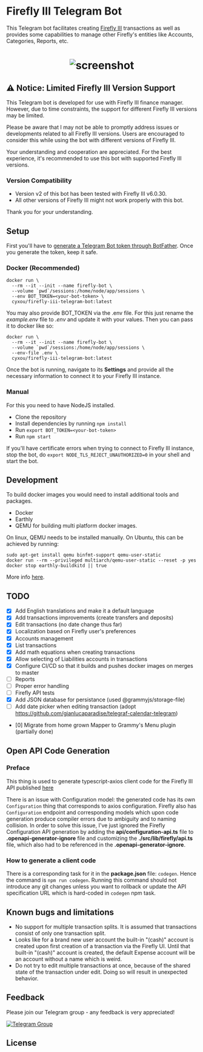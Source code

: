 # Firefly III Telegram Bot
This Telegram bot facilitates creating [Firefly III](https://www.firefly-iii.org/) transactions 
as well as provides some capabilities to manage other Firefly's entities like
Accounts, Categories, Reports, etc.

<h1 align="center"><img src="https://github.com/cyxou/firefly-iii-telegram-bot/blob/master/assets/bot-v2.jpeg?raw=true" alt="screenshot" align="center"/></h1>

## ⚠ Notice: Limited Firefly III Version Support

This Telegram bot is developed for use with Firefly III finance manager.
However, due to time constraints, the support for different Firefly III versions
may be limited.

Please be aware that I may not be able to promptly address issues or developments
related to all Firefly III versions. Users are encouraged to consider this while
using the bot with different versions of Firefly III.

Your understanding and cooperation are appreciated. For the best experience,
it's recommended to use this bot with supported Firefly III versions.

### Version Compatibility

- Version v2 of this bot has been tested with Firefly III v6.0.30.
- All other versions of Firefly III might not work properly with this bot.

Thank you for your understanding.


## Setup
First you'll have to [generate a Telegram Bot token through BotFather](https://core.telegram.org/bots/tutorial#obtain-your-bot-token). Once you generate the token, keep it safe.

### Docker (Recommended)

```shell
docker run \
  --rm --it --init --name firefly-bot \
  --volume `pwd`/sessions:/home/node/app/sessions \
  --env BOT_TOKEN=<your-bot-token> \
  cyxou/firefly-iii-telegram-bot:latest
```

You may also provide BOT_TOKEN via the .env file. For this just rename the
_example.env_ file to _.env_ and update it with your values. Then you can pass it
to docker like so:  
```shell
docker run \
  --rm --it --init --name firefly-bot \
  --volume `pwd`/sessions:/home/node/app/sessions \
  --env-file .env \
  cyxou/firefly-iii-telegram-bot:latest
```

Once the bot is running, navigate to its **Settings** and provide all the
necessary information to connect it to your Firefly III instance.


### Manual

For this you need to have NodeJS installed.

 - Clone the repository
 - Install dependencies by running `npm install`
 - Run `export BOT_TOKEN=<your-bot-token>`
 - Run `npm start`

If you'll have certificate errors when trying to connect to Firefly III instance,
stop the bot, do `export NODE_TLS_REJECT_UNAUTHORIZED=0` in your shell and start the
bot.

## Development

To build docker images you would need to install additional tools and packages.
 - Docker
 - Earthly
 - QEMU for building multi platform docker images.

On linux, QEMU needs to be installed manually. On Ubuntu, this can be achieved by running:
```shell
sudo apt-get install qemu binfmt-support qemu-user-static
docker run --rm --privileged multiarch/qemu-user-static --reset -p yes
docker stop earthly-buildkitd || true
```
More info [here](https://docs.earthly.dev/docs/guides/multi-platform).


## TODO
- [x] Add English translations and make it a default language
- [x] Add transactions improvements (create transfers and deposits)
- [x] Edit transactions (no date change thus far)
- [x] Localization based on Firefly user's preferences
- [x] Accounts management
- [x] List transactions
- [x] Add math equations when creating transactions
- [x] Allow selecting of Liabilities accounts in transactions
- [x] Configure CI/CD so that it builds and pushes docker images on merges to master
- [ ] Reports
- [ ] Proper error handling
- [ ] Firefly API tests
- [x] Add JSON database for persistance (used @grammyjs/storage-file)
- [ ] Add date picker when editing transaction (adopt https://github.com/gianlucaparadise/telegraf-calendar-telegram)
- [0] Migrate from home grown Mapper to Grammy's Menu plugin (partially done)

## Open API Code Generation

### Preface

This thing is used to generate typescript-axios client code for the Firefly III API
published [here](https://api-docs.firefly-iii.org)

There is an issue with Configuration model: the generated code has its own
`Configuration` thing that corresponds to axios configuration. Firefly also has
`Configuration` endpoint and corresponding models which upon code generation produce
compiler errors due to ambiguity and to naming collision.
In order to solve this issue, I've just ignored the Firefly Configuration API
generation by adding the __api/configuration-api.ts__ file to
__.openapi-generator-ignore__ file and customizing the __./src/lib/firefly/api.ts__
file, which also had to be referenced in the __.openapi-generator-ignore__.

### How to generate a client code

There is a corresponding task for it in the __package.json__ file: `codegen`.
Hence the command is `npm run codegen`. Running this command should not introduce
any git changes unless you want to rollback or update the API specification URL
which is hard-coded in `codegen` npm task.

## Known bugs and limitations
 - No support for multiple transaction splits. It is assumed that transactions
     consist of only one transaction split.
 - Looks like for a brand new user account the built-in "(cash)" account is
   created upon first creation of a transaction via the Firefly UI. Until that
   built-in "(cash)" account is created, the default Expense account will be an
   account without a name which is weird.
 - Do not try to edit multiple transactions at once, because of the shared state of
   the transaction under edit. Doing so will result in unexpected behavior.

## Feedback
Please join our Telegram group - any feedback is very appreciated!  

[![Telegram Group](https://img.shields.io/badge/Support%20Group-white?logo=telegram)](https://t.me/firefly_iii_telegram_bot_group)

## License

[license-url]: https://www.gnu.org/licenses/agpl-3.0.html
[stars-url]: https://github.com/cyxou/firefly-iii-telegram-bot/stargazers
